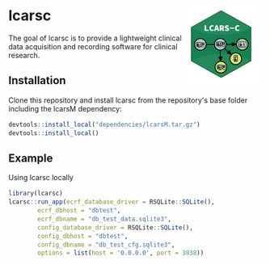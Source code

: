 
<!-- README.md is generated from README.Rmd. Please edit that file -->

# lcarsc <img src="man/figures/logo.png" align="right" width=160 height=160 alt="" />

<!-- badges: start -->

The goal of lcarsc is to provide a lightweight clinical data
acquisition and recording software for clinical research.

## Installation

Clone this repository and install lcarsc from the repository's base folder including the lcarsM dependency:

``` r
devtools::install_local("dependencies/lcarsM.tar.gz")
devtools::install_local()
```

## Example

Using lcarsc locally

``` r
library(lcarsc)
lcarsc::run_app(ecrf_database_driver = RSQLite::SQLite(),
        ecrf_dbhost = "dbtest",
        ecrf_dbname = "db_test_data.sqlite3",
        config_database_driver = RSQLite::SQLite(),
        config_dbhost = "dbtest",
        config_dbname = "db_test_cfg.sqlite3",
        options = list(host = '0.0.0.0', port = 3838))
```
